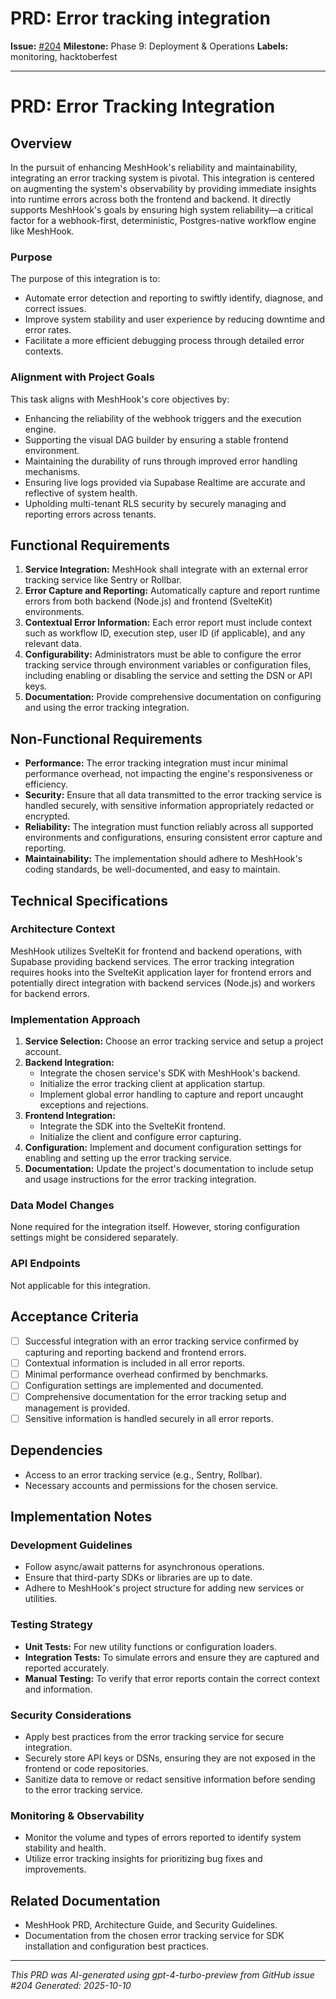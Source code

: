 # PRD: Error tracking integration

**Issue:** [#204](https://github.com/profullstack/meshhook/issues/204)
**Milestone:** Phase 9: Deployment & Operations
**Labels:** monitoring, hacktoberfest

---

# PRD: Error Tracking Integration

## Overview

In the pursuit of enhancing MeshHook's reliability and maintainability, integrating an error tracking system is pivotal. This integration is centered on augmenting the system's observability by providing immediate insights into runtime errors across both the frontend and backend. It directly supports MeshHook's goals by ensuring high system reliability—a critical factor for a webhook-first, deterministic, Postgres-native workflow engine like MeshHook.

### Purpose

The purpose of this integration is to:
- Automate error detection and reporting to swiftly identify, diagnose, and correct issues.
- Improve system stability and user experience by reducing downtime and error rates.
- Facilitate a more efficient debugging process through detailed error contexts.

### Alignment with Project Goals

This task aligns with MeshHook's core objectives by:
- Enhancing the reliability of the webhook triggers and the execution engine.
- Supporting the visual DAG builder by ensuring a stable frontend environment.
- Maintaining the durability of runs through improved error handling mechanisms.
- Ensuring live logs provided via Supabase Realtime are accurate and reflective of system health.
- Upholding multi-tenant RLS security by securely managing and reporting errors across tenants.

## Functional Requirements

1. **Service Integration:** MeshHook shall integrate with an external error tracking service like Sentry or Rollbar.
2. **Error Capture and Reporting:** Automatically capture and report runtime errors from both backend (Node.js) and frontend (SvelteKit) environments.
3. **Contextual Error Information:** Each error report must include context such as workflow ID, execution step, user ID (if applicable), and any relevant data.
4. **Configurability:** Administrators must be able to configure the error tracking service through environment variables or configuration files, including enabling or disabling the service and setting the DSN or API keys.
5. **Documentation:** Provide comprehensive documentation on configuring and using the error tracking integration.

## Non-Functional Requirements

- **Performance:** The error tracking integration must incur minimal performance overhead, not impacting the engine's responsiveness or efficiency.
- **Security:** Ensure that all data transmitted to the error tracking service is handled securely, with sensitive information appropriately redacted or encrypted.
- **Reliability:** The integration must function reliably across all supported environments and configurations, ensuring consistent error capture and reporting.
- **Maintainability:** The implementation should adhere to MeshHook's coding standards, be well-documented, and easy to maintain.

## Technical Specifications

### Architecture Context

MeshHook utilizes SvelteKit for frontend and backend operations, with Supabase providing backend services. The error tracking integration requires hooks into the SvelteKit application layer for frontend errors and potentially direct integration with backend services (Node.js) and workers for backend errors.

### Implementation Approach

1. **Service Selection:** Choose an error tracking service and setup a project account.
2. **Backend Integration:**
   - Integrate the chosen service's SDK with MeshHook's backend.
   - Initialize the error tracking client at application startup.
   - Implement global error handling to capture and report uncaught exceptions and rejections.
3. **Frontend Integration:**
   - Integrate the SDK into the SvelteKit frontend.
   - Initialize the client and configure error capturing.
4. **Configuration:** Implement and document configuration settings for enabling and setting up the error tracking service.
5. **Documentation:** Update the project's documentation to include setup and usage instructions for the error tracking integration.

### Data Model Changes

None required for the integration itself. However, storing configuration settings might be considered separately.

### API Endpoints

Not applicable for this integration.

## Acceptance Criteria

- [ ] Successful integration with an error tracking service confirmed by capturing and reporting backend and frontend errors.
- [ ] Contextual information is included in all error reports.
- [ ] Minimal performance overhead confirmed by benchmarks.
- [ ] Configuration settings are implemented and documented.
- [ ] Comprehensive documentation for the error tracking setup and management is provided.
- [ ] Sensitive information is handled securely in all error reports.

## Dependencies

- Access to an error tracking service (e.g., Sentry, Rollbar).
- Necessary accounts and permissions for the chosen service.

## Implementation Notes

### Development Guidelines

- Follow async/await patterns for asynchronous operations.
- Ensure that third-party SDKs or libraries are up to date.
- Adhere to MeshHook's project structure for adding new services or utilities.

### Testing Strategy

- **Unit Tests:** For new utility functions or configuration loaders.
- **Integration Tests:** To simulate errors and ensure they are captured and reported accurately.
- **Manual Testing:** To verify that error reports contain the correct context and information.

### Security Considerations

- Apply best practices from the error tracking service for secure integration.
- Securely store API keys or DSNs, ensuring they are not exposed in the frontend or code repositories.
- Sanitize data to remove or redact sensitive information before sending to the error tracking service.

### Monitoring & Observability

- Monitor the volume and types of errors reported to identify system stability and health.
- Utilize error tracking insights for prioritizing bug fixes and improvements.

## Related Documentation

- MeshHook PRD, Architecture Guide, and Security Guidelines.
- Documentation from the chosen error tracking service for SDK installation and configuration best practices.

---

*This PRD was AI-generated using gpt-4-turbo-preview from GitHub issue #204*
*Generated: 2025-10-10*
